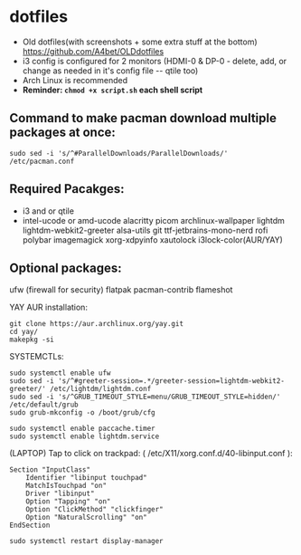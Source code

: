 # dotfiles
- Old dotfiles(with screenshots + some extra stuff at the bottom) https://github.com/A4bet/OLDdotfiles
- i3 config is configured for 2 monitors (HDMI-0 & DP-0 - delete, add, or change as needed in it's config file -- qtile too)
- Arch Linux is recommended
- **Reminder: `chmod +x script.sh` each shell script**

## Command to make pacman download multiple packages at once:
```sudo sed -i 's/^#ParallelDownloads/ParallelDownloads/' /etc/pacman.conf```

## Required Pacakges:
- i3 and or qtile
- intel-ucode or amd-ucode
alacritty picom archlinux-wallpaper lightdm lightdm-webkit2-greeter alsa-utils git ttf-jetbrains-mono-nerd rofi polybar imagemagick xorg-xdpyinfo xautolock i3lock-color(AUR/YAY)

## Optional packages:
ufw (firewall for security)
flatpak
pacman-contrib
flameshot

YAY AUR installation:
```
git clone https://aur.archlinux.org/yay.git
cd yay/
makepkg -si
```

SYSTEMCTLs:
```
sudo systemctl enable ufw
sudo sed -i 's/^#greeter-session=.*/greeter-session=lightdm-webkit2-greeter/' /etc/lightdm/lightdm.conf
sudo sed -i 's/^GRUB_TIMEOUT_STYLE=menu/GRUB_TIMEOUT_STYLE=hidden/' /etc/default/grub
sudo grub-mkconfig -o /boot/grub/cfg

sudo systemctl enable paccache.timer
sudo systemctl enable lightdm.service
```

(LAPTOP) Tap to click on trackpad:
( /etc/X11/xorg.conf.d/40-libinput.conf ):
```
Section "InputClass"
    Identifier "libinput touchpad"
    MatchIsTouchpad "on"
    Driver "libinput"
    Option "Tapping" "on"
    Option "ClickMethod" "clickfinger"
    Option "NaturalScrolling" "on"
EndSection
```
```sudo systemctl restart display-manager```
